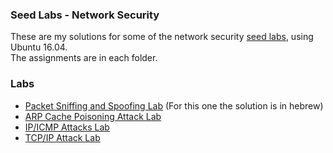 ### Seed Labs - Network Security
These are my solutions for some of the network security [seed labs](https://seedsecuritylabs.org/), using Ubuntu 16.04.  
The assignments are in each folder.

### Labs
-  [Packet Sniffing and Spoofing Lab](https://seedsecuritylabs.org/Labs_16.04/Networking/Sniffing_Spoofing/) (For this one the solution is in hebrew)
- [ARP Cache Poisoning Attack Lab](https://seedsecuritylabs.org/Labs_16.04/Networking/ARP_Attack/)
- [IP/ICMP Attacks Lab](https://seedsecuritylabs.org/Labs_16.04/Networking/IP_Attacks/)
- [TCP/IP Attack Lab](https://seedsecuritylabs.org/Labs_16.04/Networking/TCP_Attacks/)

